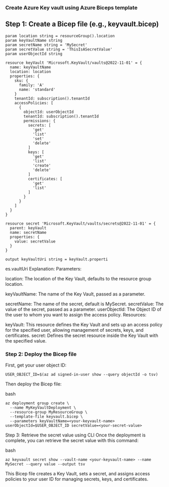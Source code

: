 ### Create Azure Key vault using Azure  Biceps template 
## Step 1: Create a Bicep file (e.g., keyvault.bicep)

```plaintext
param location string = resourceGroup().location
param keyVaultName string
param secretName string = 'MySecret'
param secretValue string = 'ThisIsASecretValue'
param userObjectId string

resource keyVault 'Microsoft.KeyVault/vaults@2022-11-01' = {
  name: keyVaultName
  location: location
  properties: {
    sku: {
      family: 'A'
      name: 'standard'
    }
    tenantId: subscription().tenantId
    accessPolicies: [
      {
        objectId: userObjectId
        tenantId: subscription().tenantId
        permissions: {
          secrets: [
            'get'
            'list'
            'set'
            'delete'
          ]
          keys: [
            'get'
            'list'
            'create'
            'delete'
          ]
          certificates: [
            'get'
            'list'
          ]
        }
      }
    ]
  }
}

resource secret 'Microsoft.KeyVault/vaults/secrets@2022-11-01' = {
  parent: keyVault
  name: secretName
  properties: {
    value: secretValue
  }
}

output keyVaultUri string = keyVault.properti
```
es.vaultUri
Explanation:
Parameters:

location: The location of the Key Vault, defaults to the resource group location.

keyVaultName: The name of the Key Vault, passed as a parameter.

secretName: The name of the secret, default is MySecret.
secretValue: The value of the secret, passed as a parameter.
userObjectId: The Object ID of the user to whom you want to assign the access policy.
Resources:

keyVault: This resource defines the Key Vault and sets up an access policy for the specified user, allowing management of secrets, keys, and certificates.
secret: Defines the secret resource inside the Key Vault with the specified value.

### Step 2: Deploy the Bicep file
First, get your user object ID:


```plaintext
USER_OBJECT_ID=$(az ad signed-in-user show --query objectId -o tsv)
```

Then deploy the Bicep file:

bash

```plaintext
az deployment group create \
  --name MyKeyVaultDeployment \
  --resource-group MyResourceGroup \
  --template-file keyvault.bicep \
  --parameters keyVaultName=<your-keyvault-name> userObjectId=$USER_OBJECT_ID secretValue=<your-secret-value>
```

Step 3: Retrieve the secret value using CLI
Once the deployment is complete, you can retrieve the secret value with this command:

bash
```plaintext
az keyvault secret show --vault-name <your-keyvault-name> --name MySecret --query value --output tsv
```

This Bicep file creates a Key Vault, sets a secret, and assigns access policies to your user ID for managing secrets, keys, and certificates.